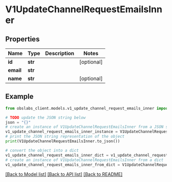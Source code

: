 # V1UpdateChannelRequestEmailsInner


## Properties

Name | Type | Description | Notes
------------ | ------------- | ------------- | -------------
**id** | **str** |  | [optional] 
**email** | **str** |  | 
**name** | **str** |  | [optional] 

## Example

```python
from obslabs_client.models.v1_update_channel_request_emails_inner import V1UpdateChannelRequestEmailsInner

# TODO update the JSON string below
json = "{}"
# create an instance of V1UpdateChannelRequestEmailsInner from a JSON string
v1_update_channel_request_emails_inner_instance = V1UpdateChannelRequestEmailsInner.from_json(json)
# print the JSON string representation of the object
print(V1UpdateChannelRequestEmailsInner.to_json())

# convert the object into a dict
v1_update_channel_request_emails_inner_dict = v1_update_channel_request_emails_inner_instance.to_dict()
# create an instance of V1UpdateChannelRequestEmailsInner from a dict
v1_update_channel_request_emails_inner_from_dict = V1UpdateChannelRequestEmailsInner.from_dict(v1_update_channel_request_emails_inner_dict)
```
[[Back to Model list]](../README.md#documentation-for-models) [[Back to API list]](../README.md#documentation-for-api-endpoints) [[Back to README]](../README.md)


